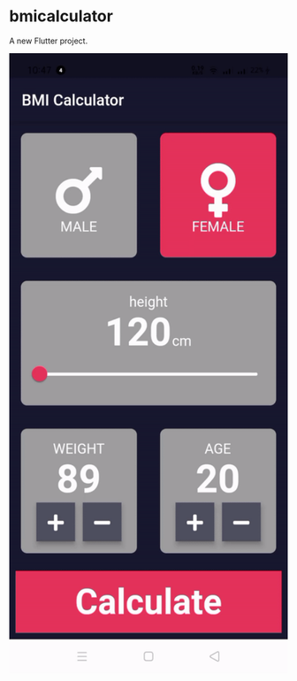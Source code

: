 # bmicalculator

A new Flutter project.

<img width="600" src="https://github.com/mosfeqanik/bmicalcutor/blob/main/assets/BmiCalculator.gif" alt="Material Bread logo">